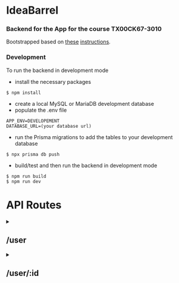 # IdeaBarrel

### Backend for the App for the course TX00CK67-3010

Bootstrapped based on [these](https://medium.com/swlh/build-a-rest-api-with-express-js-and-typescript-dc2c8da89c52) [instructions](https://medium.com/@sudarshanadayananda/how-to-live-reload-typescript-node-server-bc40171fdb7).

### Development

To run the backend in development mode

* install the necessary packages
```
$ npm install
```
* create a local MySQL or MariaDB development database
* populate the .env file
```
APP_ENV=DEVELOPEMENT
DATABASE_URL=(your database url)
```

* run the Prisma migrations to add the tables to your development database
```
$ npx prisma db push
```
* build/test and then run the backend in development mode
```
$ npm run build
$ npm run dev
```

# API Routes

<details>
  <summary><h2>/user</h2></summary>
  
### GET
#### Response
```json
{
  "id": 1,
  "name": "User 1"
  "role_id": 1
  "created_at" : "2022-11-13T17:08:54.565Z"
  "updated_at" : "2022-11-13T17:08:54.565Z"
}
  
```
### POST
#### Body
```json
{
  "name": "User 1"
  "role_id": 1
}
```

#### Response
```json
{
  "id": 1,
  "name": "User 1"
  "role_id": 1
  "created_at" : "2022-11-13T17:08:54.565Z"
  "updated_at" : "2022-11-13T17:08:54.565Z"
}
```

</details>

<details>
  <summary><h2>/user/:id<h2></summary>
  
### PUT
#### Body
```json
{
  "name": "User 1"
  "role_id": 1
}
```
#### Response
```json
{
  "id": 1,
  "name": "User 1"
  "role_id": 1
  "created_at" : "2022-11-13T17:08:54.565Z"
  "updated_at" : "2022-11-13T17:08:54.565Z"
}
```

### DELETE
#### Response
```json
{
  "id": 1,
  "name": "User 1"
  "role_id": 1
  "created_at" : "2022-11-13T17:08:54.565Z"
  "updated_at" : "2022-11-13T17:08:54.565Z"
}
```

</details>
